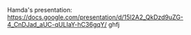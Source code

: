 Hamda's presentation: https://docs.google.com/presentation/d/15l2A2_QkDzd9uZG-4_CnDJad_aUC-qULIaY-hC36gqY/
ghfj